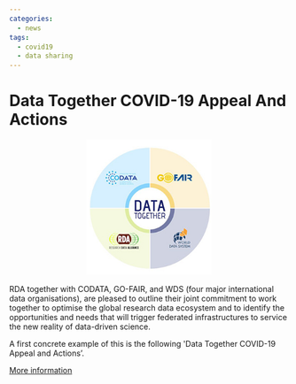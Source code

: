 ```yaml
---
categories:
  - news
tags:
  - covid19
  - data sharing
---
```


# Data Together COVID-19 Appeal And Actions

<p align="center"><a href="https://www.rd-alliance.org/data-together-covid-19-appeal-and-actions"> <img src="/assets/images/images_posts/datatogether300.jpg"  width="45%"></a></p> 


RDA together with CODATA, GO-FAIR, and WDS (four major international data organisations), are pleased to outline their joint commitment to work together to optimise the global research data ecosystem and to identify the opportunities and needs that will trigger federated infrastructures to service the new reality of data-driven science. 

A first concrete example of this is the following 'Data Together COVID-19 Appeal and Actions’. 

[More information](http://www.rd-alliance.org/data-together-covid-19-appeal-and-actions)